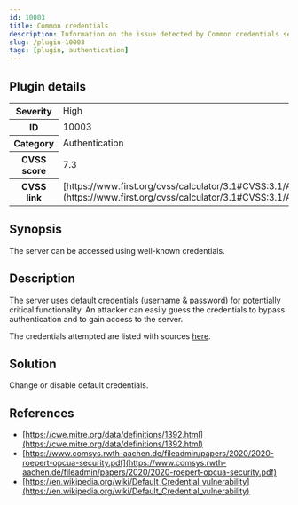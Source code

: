 ```yaml
---
id: 10003
title: Common credentials
description: Information on the issue detected by Common credentials security testing plugin.
slug: /plugin-10003
tags: [plugin, authentication]
---
```


## Plugin details

<table>
  <tr>
    <th>Severity</th>
    <td>High</td>
  </tr>
  <tr>
    <th>ID</th>
    <td>10003</td>
  </tr>
    <tr>
    <th>Category</th>
    <td>Authentication</td>
  </tr>
    <tr>
    <th>CVSS score</th>
    <td>7.3</td>
  </tr>
  <tr>
    <th>CVSS link</th>
    <td>[https://www.first.org/cvss/calculator/3.1#CVSS:3.1/AV:N/AC:L/PR:N/UI:N/S:U/C:L/I:L/A:L](https://www.first.org/cvss/calculator/3.1#CVSS:3.1/AV:N/AC:L/PR:N/UI:N/S:U/C:L/I:L/A:L)</td>
  </tr>
</table>

## Synopsis

The server can be accessed using well-known credentials.

## Description

The server uses default credentials (username & password) for potentially critical functionality. An attacker can easily guess the credentials to bypass authentication and to gain access to the server.

The credentials attempted are listed with sources [here](https://github.com/COMSYS/msf-opcua/blob/a3d4fedf91ca59055a083c8047cdc7a1de3cbe7e/credentials/opcua_credentials_sources.txt).

## Solution

Change or disable default credentials.

## References

* [https://cwe.mitre.org/data/definitions/1392.html](https://cwe.mitre.org/data/definitions/1392.html)
* [https://www.comsys.rwth-aachen.de/fileadmin/papers/2020/2020-roepert-opcua-security.pdf](https://www.comsys.rwth-aachen.de/fileadmin/papers/2020/2020-roepert-opcua-security.pdf)
* [https://en.wikipedia.org/wiki/Default_Credential_vulnerability](https://en.wikipedia.org/wiki/Default_Credential_vulnerability)
